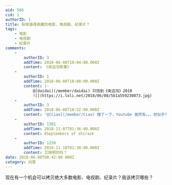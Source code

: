 ```yaml
---
aid: 566
cid: 1
authorID: 1
title: 有啥值得收藏的电影、电视剧、纪录片？
tags:
    - 电影
    - 电视剧
    - 纪录片
comments:
    -
        authorID: 3
        addTime: 2018-06-08T10:04:00.000Z
        content: 《夹边沟祭事》
    -
        authorID: 1
        addTime: 2018-06-08T10:08:00.000Z
        content: |-
            @[daidai](/member/daidai) 只找到《夹边沟》2010  
            ![](https://i.loli.net/2018/06/08/5b1a559230873.jpg)
    -
        authorID: 3
        addTime: 2018-06-08T10:52:00.000Z
        content: '@[Ciao](/member/Ciao) 搜了一下，Youtube 居然有。。。但似乎不是版權所有方上傳的。'
    -
        authorID: 1391
        addTime: 2018-11-07T01:36:00.000Z
        content: 《Septembers of shiraz》
    -
        authorID: 1250
        addTime: 2018-11-10T01:38:00.000Z
        content: 艾晓明的吗？
date: 2018-06-08T08:42:00.000Z
category: 问答
---
```


现在有一个机会可以拷贝绝大多数电影、电视剧、纪录片？我该拷贝哪些？
